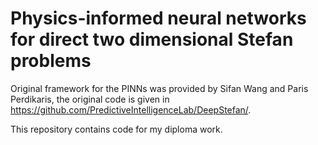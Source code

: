 # Physics-informed neural networks for direct two dimensional Stefan problems

Original framework for the PINNs was provided by Sifan Wang and Paris Perdikaris, the original code is given in https://github.com/PredictiveIntelligenceLab/DeepStefan/.

This repository contains code for my diploma work.
